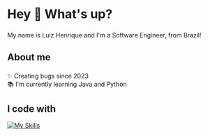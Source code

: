 <h1 align="left">Hey 👋 What's up?</h1>

###

<p align="left">My name is Luiz Henrique and I'm a Software Engineer, from Brazil!</p>

###

<h2 align="left">About me</h2>

###

<p align="left">✨ Creating bugs since 2023<br>📚 I'm currently learning Java and Python</p>

###

<h2 align="left">I code with</h2>

[![My Skills](https://skillicons.dev/icons?i=java,spring,python,django,js,ts,node,mysql,mongodb,docker,c,cpp )](https://skillicons.dev)

###
